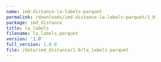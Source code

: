 ```yaml
---
name: imd-distance-la-labels-parquet
permalink: /downloads/imd-distance-la-labels-parquet/1_0
package: imd_distance
title: la_labels
filename: la_labels.parquet
version: '1.0'
full_version: 1.0.0
file: /data/imd_distance/1.0/la_labels.parquet
---
```

